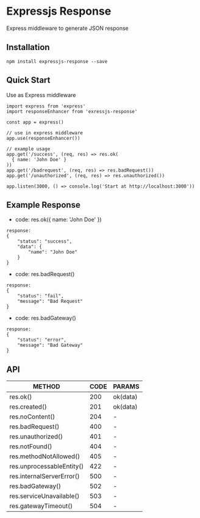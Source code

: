 # Expressjs Response #
Express middleware to generate JSON response

## Installation ##
```
npm install expressjs-response --save
```

## Quick Start ##
Use as Express middleware
```
import express from 'express'
import responseEnhancer from 'exressjs-response'

const app = express()

// use in express middleware
app.use(responseEnhancer())

// example usage
app.get('/success', (req, res) => res.ok(
  { name: 'John Doe' }
))
app.get('/badrequest', (req, res) => res.badRequest())
app.get('/unauthorized', (req, res) => res.unauthorized())

app.listen(3000, () => console.log('Start at http://localhost:3000'))
```

## Example Response ##
 - code: res.ok({ name: 'John Doe' })
```
response:
{
    "status": "success",
    "data": {
        "name": "John Doe"
    }
}
```

 - code: res.badRequest()
```
response:
{
    "status": "fail",
    "message": "Bad Request"
}
```

 - code: res.badGateway()
```
response:
{
    "status": "error",
    "message": "Bad Gateway"
}
```

## API ##
|         METHOD                | CODE |  PARAMS  |
|-------------------------------|------|----------|
| res.ok()                      | 200  | ok(data) |
| res.created()                 | 201  | ok(data) |
| res.noContent()               | 204  |    -     |
| res.badRequest()              | 400  |    -     |
| res.unauthorized()            | 401  |    -     |
| res.notFound()                | 404  |    -     |
| res.methodNotAllowed()        | 405  |    -     |
| res.unprocessableEntity()     | 422  |    -     |
| res.internalServerError()     | 500  |    -     |
| res.badGateway()              | 502  |    -     |
| res.serviceUnavailable()      | 503  |    -     |
| res.gatewayTimeout()          | 504  |    -     |
